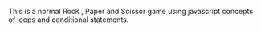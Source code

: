 This is a normal Rock , Paper and Scissor game using javascript concepts of loops and conditional statements.
